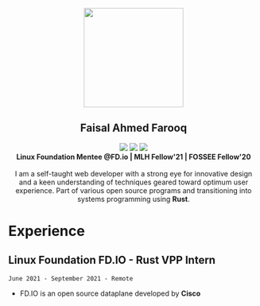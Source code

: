 <p align="center">
<img src="https://i.imgur.com/anSYWxV.png" width=200px height=200px>
<h2 align="center"> Faisal Ahmed Farooq </h2>
<p>
<p align="center">
  <a href="https://twitter.com/Felixfaisal46"><img src="https://img.shields.io/twitter/follow/Felixfaisal46?style=for-the-badge&logo=twitter&color=blue"></a>
  <a href="https://www.linkedin.com/in/faisal-ahmed-farooq-6395a0174/"><img src="https://img.shields.io/badge/-faisalahmedfarooq-blue?style=for-the-badge&logo=Linkedin&logoColor=white&link=https://www.linkedin.com/in/faisalahmedfarooq/"></a>
  <a href="https://github.com/felixfaisal"><img src="https://img.shields.io/github/followers/felixfaisal?label=follow&color=white&style=for-the-badge&logo=github"></a><br>  
<b>Linux Foundation Mentee @FD.io | MLH Fellow'21 | FOSSEE Fellow'20 </b> <br><br>
I am a self-taught web developer
with a strong eye for innovative
design and a keen understanding
of techniques geared toward
optimum user experience. Part of various open source programs and transitioning into systems programming using <b>Rust</b>. 
</p>

# Experience 

## Linux Foundation FD.IO - Rust VPP Intern 

`June 2021 - September 2021 - Remote`
 
- FD.IO is an open source dataplane developed by **Cisco** 
